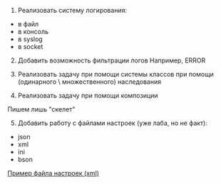 1. Реализовать систему логирования:
 - в файл
 - в консоль
 - в syslog
 - в socket


2. Добавить возможность фильтрации логов
    Например, ERROR


3. Реализовать задачу при помощи системы классов при помощи (одинарного \ множественного) наследования


4. Реализовать задачу при помощи композиции


Пишем лишь "скелет"


5. Добавить работу с файлами настроек (уже лаба, но не факт):
 - json
 - xml
 - ini
 - bson

[Пример файла настроек (xml)](/Practice/Lesson2/settings_example.xml)
